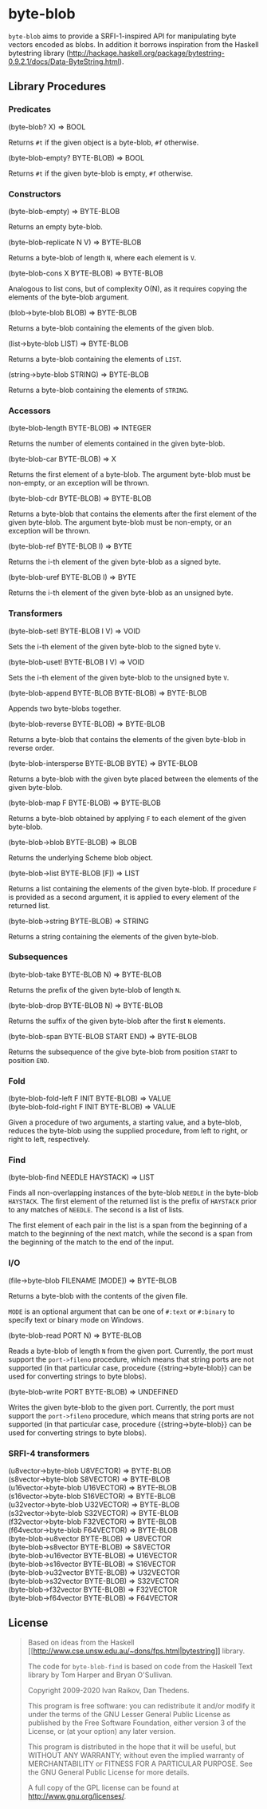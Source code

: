 # byte-blob

`byte-blob` aims to provide a SRFI-1-inspired API for manipulating
byte vectors encoded as blobs. In addition it borrows inspiration from
the Haskell bytestring library (http://hackage.haskell.org/package/bytestring-0.9.2.1/docs/Data-ByteString.html).

## Library Procedures

### Predicates

<procedure>(byte-blob? X) => BOOL</procedure>

Returns `#t` if the given object is a byte-blob, `#f` otherwise.

<procedure>(byte-blob-empty? BYTE-BLOB) => BOOL</procedure>

Returns `#t` if the given byte-blob is empty, `#f` otherwise.

### Constructors

<procedure>(byte-blob-empty) => BYTE-BLOB</procedure>

Returns an empty byte-blob.

<procedure>(byte-blob-replicate N V) => BYTE-BLOB</procedure>

Returns a byte-blob of length `N`, where each element is `V`.

<procedure>(byte-blob-cons X BYTE-BLOB) => BYTE-BLOB</procedure>

Analogous to list cons, but of complexity O(N), as it requires copying
the elements of the byte-blob argument.

<procedure>(blob->byte-blob BLOB) => BYTE-BLOB</procedure>

Returns a byte-blob containing the elements of the given blob.

<procedure>(list->byte-blob LIST) => BYTE-BLOB</procedure>

Returns a byte-blob containing the elements of `LIST`.

<procedure>(string->byte-blob STRING) => BYTE-BLOB</procedure>

Returns a byte-blob containing the elements of `STRING`.

### Accessors

<procedure>(byte-blob-length BYTE-BLOB) => INTEGER</procedure>

Returns the number of elements contained in the given byte-blob.

<procedure>(byte-blob-car BYTE-BLOB) => X</procedure>

Returns the first element of a byte-blob. The argument byte-blob must
be non-empty, or an exception will be thrown.

<procedure>(byte-blob-cdr BYTE-BLOB) => BYTE-BLOB</procedure>

Returns a byte-blob that contains the elements after the first element
of the given byte-blob. The argument byte-blob must be non-empty, or
an exception will be thrown.

<procedure>(byte-blob-ref BYTE-BLOB I) => BYTE</procedure>

Returns the i-th element of the given byte-blob as a signed byte.

<procedure>(byte-blob-uref BYTE-BLOB I) => BYTE</procedure>

Returns the i-th element of the given byte-blob as an unsigned byte.

### Transformers

<procedure>(byte-blob-set! BYTE-BLOB I V) => VOID</procedure>

Sets the i-th element of the given byte-blob to the signed byte `V`.

<procedure>(byte-blob-uset! BYTE-BLOB I V) => VOID</procedure>

Sets the i-th element of the given byte-blob to the unsigned byte `V`.

<procedure>(byte-blob-append BYTE-BLOB BYTE-BLOB) => BYTE-BLOB </procedure>

Appends two byte-blobs together.

<procedure>(byte-blob-reverse BYTE-BLOB) => BYTE-BLOB</procedure>

Returns a byte-blob that contains the elements of the given byte-blob
in reverse order.

<procedure>(byte-blob-intersperse BYTE-BLOB BYTE) => BYTE-BLOB</procedure>

Returns a byte-blob with the given byte placed between the elements of
the given byte-blob.  

<procedure>(byte-blob-map F BYTE-BLOB) => BYTE-BLOB</procedure>

Returns a byte-blob obtained by applying `F` to each element of the
given byte-blob.

<procedure>(byte-blob->blob BYTE-BLOB) => BLOB</procedure>

Returns the underlying Scheme blob object.

<procedure>(byte-blob->list BYTE-BLOB [F]) => LIST</procedure>

Returns a list containing the elements of the given byte-blob. If
procedure `F` is provided as a second argument, it is applied to
every element of the returned list.

<procedure>(byte-blob->string BYTE-BLOB) => STRING</procedure>

Returns a string containing the elements of the given byte-blob.

### Subsequences

<procedure>(byte-blob-take BYTE-BLOB N) => BYTE-BLOB</procedure>

Returns the prefix of the given byte-blob of length `N`. 

<procedure>(byte-blob-drop BYTE-BLOB N) => BYTE-BLOB</procedure>

Returns the suffix of the given byte-blob after the first `N` elements. 

<procedure>(byte-blob-span BYTE-BLOB START END) => BYTE-BLOB</procedure>

Returns the subsequence of the give byte-blob from position `START`
to position `END`.

### Fold

<procedure>(byte-blob-fold-left F INIT BYTE-BLOB) => VALUE</procedure><br>
<procedure>(byte-blob-fold-right F INIT BYTE-BLOB) => VALUE</procedure><br>

Given a procedure of two arguments, a starting value, and a byte-blob,
reduces the byte-blob using the supplied procedure, from left to
right, or right to left, respectively.

### Find

<procedure>(byte-blob-find NEEDLE HAYSTACK) => LIST</procedure>

Finds all non-overlapping instances of the byte-blob `NEEDLE` in the
byte-blob `HAYSTACK`. The first element of the returned list is the
prefix of `HAYSTACK` prior to any matches of `NEEDLE`.  The second
is a list of lists.

The first element of each pair in the list is a span from the
beginning of a match to the beginning of the next match, while the
second is a span from the beginning of the match to the end of the
input.


### I/O

<procedure>(file->byte-blob FILENAME [MODE]) => BYTE-BLOB</procedure>

Returns a byte-blob with the contents of the given file.

`MODE` is an optional argument that can be one of `#:text` or
`#:binary` to specify text or binary mode on Windows.

<procedure>(byte-blob-read PORT N) => BYTE-BLOB</procedure>

Reads a byte-blob of length `N` from the given port.  Currently, the
port must support the `port->fileno` procedure, which means that
string ports are not supported (in that particular case, procedure
{{string->byte-blob}} can be used for converting strings to byte blobs).

<procedure>(byte-blob-write PORT BYTE-BLOB) => UNDEFINED</procedure>

Writes the given byte-blob to the given port. Currently, the port must
support the `port->fileno` procedure, which means that string ports
are not supported (in that particular case, procedure
{{string->byte-blob}} can be used for converting strings to byte
blobs).

### SRFI-4 transformers

<procedure>(u8vector->byte-blob   U8VECTOR) => BYTE-BLOB</procedure><br>
<procedure>(s8vector->byte-blob   S8VECTOR) => BYTE-BLOB</procedure><br>
<procedure>(u16vector->byte-blob  U16VECTOR) => BYTE-BLOB</procedure><br>
<procedure>(s16vector->byte-blob  S16VECTOR) => BYTE-BLOB</procedure><br>
<procedure>(u32vector->byte-blob  U32VECTOR) => BYTE-BLOB</procedure><br>
<procedure>(s32vector->byte-blob  S32VECTOR) => BYTE-BLOB</procedure><br>
<procedure>(f32vector->byte-blob  F32VECTOR) => BYTE-BLOB</procedure><br>
<procedure>(f64vector->byte-blob  F64VECTOR) => BYTE-BLOB</procedure><br>
<procedure>(byte-blob->u8vector  BYTE-BLOB) => U8VECTOR</procedure><br>
<procedure>(byte-blob->s8vector  BYTE-BLOB) => S8VECTOR</procedure><br>
<procedure>(byte-blob->u16vector BYTE-BLOB) => U16VECTOR</procedure><br>
<procedure>(byte-blob->s16vector BYTE-BLOB) => S16VECTOR</procedure><br>
<procedure>(byte-blob->u32vector BYTE-BLOB) => U32VECTOR</procedure><br>
<procedure>(byte-blob->s32vector BYTE-BLOB) => S32VECTOR</procedure><br>
<procedure>(byte-blob->f32vector BYTE-BLOB) => F32VECTOR</procedure><br>
<procedure>(byte-blob->f64vector BYTE-BLOB) => F64VECTOR</procedure><br>


## License

>
> Based on ideas from the Haskell
> [[http://www.cse.unsw.edu.au/~dons/fps.html|bytestring]] library.
> 
> The code for `byte-blob-find` is based on code from the Haskell Text
> library by Tom Harper and Bryan O'Sullivan.
> 
>  Copyright 2009-2020 Ivan Raikov, Dan Thedens.
>
>
>  This program is free software: you can redistribute it and/or modify
>  it under the terms of the GNU Lesser General Public License as
>  published by the Free Software Foundation, either version 3 of the
>  License, or (at your option) any later version.
>
>  This program is distributed in the hope that it will be useful, but
>  WITHOUT ANY WARRANTY; without even the implied warranty of
>  MERCHANTABILITY or FITNESS FOR A PARTICULAR PURPOSE.  See the GNU
>  General Public License for more details.
>
>  A full copy of the GPL license can be found at
>  <http://www.gnu.org/licenses/>.
>
